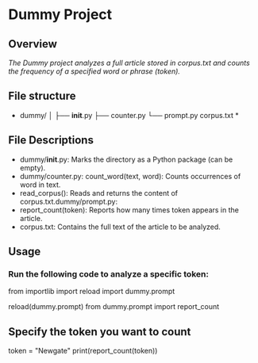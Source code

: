 # Dummy Project

## Overview
*The Dummy project analyzes a full article stored in corpus.txt and counts the frequency of a specified word or phrase (token).*
## File structure 
* dummy/
│
├── __init__.py
├── counter.py
└── prompt.py
corpus.txt *


## File Descriptions
* dummy/__init__.py: Marks the directory as a Python package (can be empty).
* dummy/counter.py: count_word(text, word): Counts occurrences of word in text.
* read_corpus(): Reads and returns the content of corpus.txt.dummy/prompt.py:
* report_count(token): Reports how many times token appears in the article.
* corpus.txt: Contains the full text of the article to be analyzed. 

## Usage 
### Run the following code to analyze a specific token:
from importlib import reload
import dummy.prompt

reload(dummy.prompt)
from dummy.prompt import report_count

## Specify the token you want to count
token = "Newgate"
print(report_count(token))
